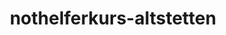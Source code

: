 ---
_schema: default
title: nothelferkurs-altstetten
seo:
  description: "Nothelferkurse Altstetten bei Fahrschule Loyal: Abwechslungsreiche Kurse. Anerkannt für Führerausweis. Jetzt anmelden"
  title: Nothelferkurs Altstetten | Online anmelden
  keywords:
    - nothelferkurs Altstetten
    - Fahrschule Loyal
    - Führerausweis
    - Nothelferkurs
    - Online anmelden
  openGraph:
    title: Nothelferkurs Altstetten | Online anmelden
    description: "Nothelferkurse Altstetten bei Fahrschule Loyal: Abwechslungsreiche Kurse. Anerkannt für Führerausweis. Jetzt anmelden"
    url: https://www.fahrschuleloyal.ch/nothelferkurs-altstetten
    type: website
    images:
      url: https://www.fahrschuleloyal.ch/loyal.logo.cdr.svg
  canonical: https://www.fahrschuleloyal.ch/nothelferkurs-altstetten
  metadatabase: https://www.fahrschuleloyal.ch/nothelferkurs-altstetten
seo_blocks:
  category: "nothelferkurs-altstetten"
  data:
    image:
      image_path: "/close-up-view-driving-instructor-holding-checklist-while-background-female-student-steering-driving-car_shrink.webp"
      alt_text: "Nothelferkurs in Altstetten"
    upperparagraph: "Herzlich willkommen beim Nothelferkurs in Altstetten! Unsere Kurse bereiten dich effizient und stressfrei auf die Grundlagen der Ersten Hilfe vor. Mit praktischen Übungen und verständlicher Theorie machen wir dich fit für den Strassenverkehr. Unsere erfahrenen Ausbilder:innen in Altstetten begleiten dich mit Geduld und Fachwissen. Starte deinen Nothelferkurs und erlebe eine fundierte Ausbildung in deiner Region!"
    lowerparagraph: ""
  sections:
    - title: "Warum der Nothelferkurs in Altstetten ideal für dich ist"
      text: "Unser Kurs in Altstetten bietet dir eine stressfreie und praxisorientierte Vorbereitung auf den Strassenverkehr. Die vermittelten Inhalte sind klar strukturiert und leicht verständlich, damit du sicher und kompetent handeln kannst. Unsere erfahrenen Kursleiter:innen gehen individuell auf deine Fragen und Bedürfnisse ein. Mit unserem zentral gelegenen Kursraum in Altstetten ist der Kurs einfach in deinen Alltag integrierbar. Melde dich jetzt an und mach den ersten Schritt zur Fahrausbildung!"
    - title: "Was dich im Nothelferkurs in Altstetten erwartet"
      text: "In unserem Kurs lernst du alles, was du über Erste Hilfe im Strassenverkehr wissen musst. Von der sicheren Versorgung von Verletzungen bis zur Stabilen Seitenlage – alle wichtigen Themen werden abgedeckt. Mit praktischen Übungen und realitätsnahen Szenarien vertiefst du dein Wissen direkt vor Ort. Unsere freundlichen Ausbilder:innen stehen dir bei Fragen jederzeit zur Seite. So bist du bestens auf mögliche Notsituationen vorbereitet – im Strassenverkehr und darüber hinaus."
    - title: "Melde dich für den Nothelferkurs in Altstetten an!"
      text: "Die Anmeldung ist unkompliziert und schnell – nutze unser Online-Formular oder ruf uns direkt an. Unsere Kurse sind flexibel gestaltet und passen perfekt in deinen Zeitplan. Mit uns startest du stressfrei und optimal vorbereitet in deine Fahrausbildung. Sichere dir jetzt deinen Platz und profitiere von einer erstklassigen Betreuung in Altstetten. Wir freuen uns darauf, dich im Kurs zu begrüssen!"

---